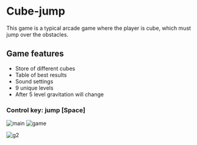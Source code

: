 # Cube-jump

This game is a typical arcade game where the player is cube, which must jump over the obstacles. 
## Game features 
- Store of different cubes
- Table of best results
- Sound settings
- 9 unique levels
- After 5 level gravitation will change

### Control key: jump [Space]

![main](https://user-images.githubusercontent.com/29926552/31667166-4b41d90a-b357-11e7-8053-d60f3a9b4f92.png)
![game](https://user-images.githubusercontent.com/29926552/31667160-48d7375a-b357-11e7-9a95-8afd036780d3.png)

![g2](https://user-images.githubusercontent.com/29926552/48493296-3cc09e80-e834-11e8-9532-1eea254826b4.gif)
